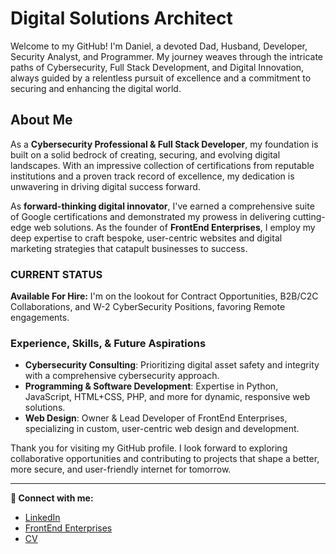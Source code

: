 #  Digital Solutions Architect 

Welcome to my GitHub! I'm Daniel, a devoted Dad, Husband, Developer, Security Analyst, and Programmer. My journey weaves through the intricate paths of Cybersecurity, Full Stack Development, and Digital Innovation, always guided by a relentless pursuit of excellence and a commitment to securing and enhancing the digital world.

## About Me

As a **Cybersecurity Professional & Full Stack Developer**, my foundation is built on a solid bedrock of creating, securing, and evolving digital landscapes. With an impressive collection of certifications from reputable institutions and a proven track record of excellence, my dedication is unwavering in driving digital success forward.

As **forward-thinking digital innovator**, I've earned a comprehensive suite of Google certifications and demonstrated my prowess in delivering cutting-edge web solutions. As the founder of **FrontEnd Enterprises**, I employ my deep expertise to craft bespoke, user-centric websites and digital marketing strategies that catapult businesses to success.

### CURRENT STATUS
**Available For Hire:** I'm on the lookout for Contract Opportunities, B2B/C2C Collaborations, and W-2 CyberSecurity Positions, favoring Remote engagements.

### Experience, Skills, & Future Aspirations

- **Cybersecurity Consulting**: Prioritizing digital asset safety and integrity with a comprehensive cybersecurity approach.
- **Programming & Software Development**: Expertise in Python, JavaScript, HTML+CSS, PHP, and more for dynamic, responsive web solutions.
- **Web Design**: Owner & Lead Developer of FrontEnd Enterprises, specializing in custom, user-centric web design and development.

Thank you for visiting my GitHub profile. I look forward to exploring collaborative opportunities and contributing to projects that shape a better, more secure, and user-friendly internet for tomorrow.

---

**🔗 Connect with me:**
- [LinkedIn](#)
- [FrontEnd Enterprises](#)
- [CV](https://dhall.dev)
